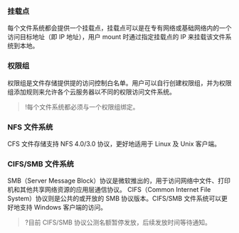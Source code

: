 ### 挂载点
每个文件系统都会提供一个挂载点，挂载点可以是在专有网络或基础网络内的一个访问目标地址（即 IP 地址），用户 mount 时通过指定挂载点的 IP 来挂载该文件系统到本地。

### 权限组
权限组是文件存储提供提的访问控制白名单。用户可以自行创建权限组，并为权限组添加规则来允许各个云服务器以不同的权限访问文件系统。
>!每个文件系统都必须与一个权限组绑定。

### NFS 文件系统  
CFS 文件存储支持 NFS 4.0/3.0 协议，更好地适用于 Linux 及 Unix 客户端。  

### CIFS/SMB 文件系统  
SMB（Server Message Block）协议是微软推出的，用于访问网络中文件、打印机和其他共享网络资源的应用层通信协议。
CIFS（Common Internet File System）协议则是公共的或开放的 SMB 协议版本。CIFS/SMB 文件系统可以更好地支持 Windows 客户端的访问。
>?目前 CIFS/SMB 协议公测名额暂停发放，后续发放时间等待通知。
